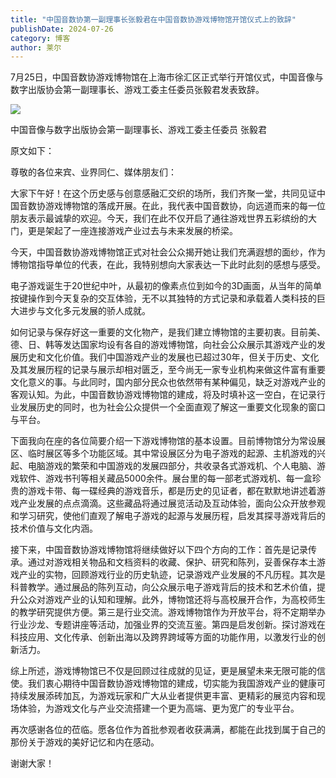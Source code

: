 ```yaml
---
title: "中国音数协第一副理事长张毅君在中国音数协游戏博物馆开馆仪式上的致辞"
publishDate: 2024-07-26
category: 博客
author: 莱尔
---
```


7月25日，中国音数协游戏博物馆在上海市徐汇区正式举行开馆仪式，中国音像与数字出版协会第一副理事长、游戏工委主任委员张毅君发表致辞。

![](https://ec-net-1251389766.cos.ap-shanghai.myqcloud.com/wp-content/uploads/2024/07/20240726232200578.png)

中国音像与数字出版协会第一副理事长、游戏工委主任委员 张毅君

原文如下：

尊敬的各位来宾、业界同仁、媒体朋友们：

大家下午好！在这个历史感与创意感融汇交织的场所，我们齐聚一堂，共同见证中国音数协游戏博物馆的落成开展。在此，我代表中国音数协，向远道而来的每一位朋友表示最诚挚的欢迎。今天，我们在此不仅开启了通往游戏世界五彩缤纷的大门，更是架起了一座连接游戏产业过去与未来发展的桥梁。

今天，中国音数协游戏博物馆正式对社会公众揭开她让我们充满遐想的面纱，作为博物馆指导单位的代表，在此，我特别想向大家表达一下此时此刻的感想与感受。

电子游戏诞生于20世纪中叶，从最初的像素点位到如今的3D画面，从当年的简单按键操作到今天复杂的交互体验，无不以其独特的方式记录和承载着人类科技的巨大进步与文化多元发展的骄人成就。

如何记录与保存好这一重要的文化物产，是我们建立博物馆的主要初衷。目前美、德、日、韩等发达国家均设有各自的游戏博物馆，向社会公众展示其游戏产业的发展历史和文化价值。我们中国游戏产业的发展也已超过30年，但关于历史、文化及其发展历程的记录与展示却相对匮乏，至今尚无一家专业机构来做这件富有重要文化意义的事。与此同时，国内部分民众也依然带有某种偏见，缺乏对游戏产业的客观认知。为此，中国音数协游戏博物馆的建成，将及时填补这一空白，在记录行业发展历史的同时，也为社会公众提供一个全面直观了解这一重要文化现象的窗口与平台。

下面我向在座的各位简要介绍一下游戏博物馆的基本设置。目前博物馆分为常设展区、临时展区等多个功能区域。其中常设展区分为电子游戏的起源、主机游戏的兴起、电脑游戏的繁荣和中国游戏的发展四部分，共收录各式游戏机、个人电脑、游戏软件、游戏书刊等相关藏品5000余件。展台里的每一部老式游戏机、每一盒珍贵的游戏卡带、每一碟经典的游戏音乐，都是历史的见证者，都在默默地讲述着游戏产业发展的点点滴滴。这些藏品将通过展览活动及互动体验，面向公众开放参观和学习研究，使他们直观了解电子游戏的起源与发展历程，启发其探寻游戏背后的技术价值与文化内涵。

接下来，中国音数协游戏博物馆将继续做好以下四个方向的工作：首先是记录传承。通过对游戏相关物品和文档资料的收藏、保护、研究和陈列，妥善保存本土游戏产业的实物，回顾游戏行业的历史轨迹，记录游戏产业发展的不凡历程。其次是科普教学。通过展品的陈列互动，向公众展示电子游戏背后的技术和艺术价值，提升公众对游戏产业的认知和理解。此外，博物馆还将与高校展开合作，为高校师生的教学研究提供方便。第三是行业交流。游戏博物馆作为开放平台，将不定期举办行业沙龙、专题讲座等活动，加强业界的交流互鉴。第四是启发创新。探讨游戏在科技应用、文化传承、创新出海以及跨界跨域等方面的功能作用，以激发行业的创新活力。

综上所述，游戏博物馆已不仅是回顾过往成就的见证，更是展望未来无限可能的信使。我们衷心期待中国音数协游戏博物馆的建成，切实能为我国游戏产业的健康可持续发展添砖加瓦，为游戏玩家和广大从业者提供更丰富、更精彩的展览内容和现场体验，为游戏文化与产业交流搭建一个更为高端、更为宽广的专业平台。

再次感谢各位的莅临。愿各位作为首批参观者收获满满，都能在此找到属于自己的那份关于游戏的美好记忆和内在感动。  

谢谢大家！
